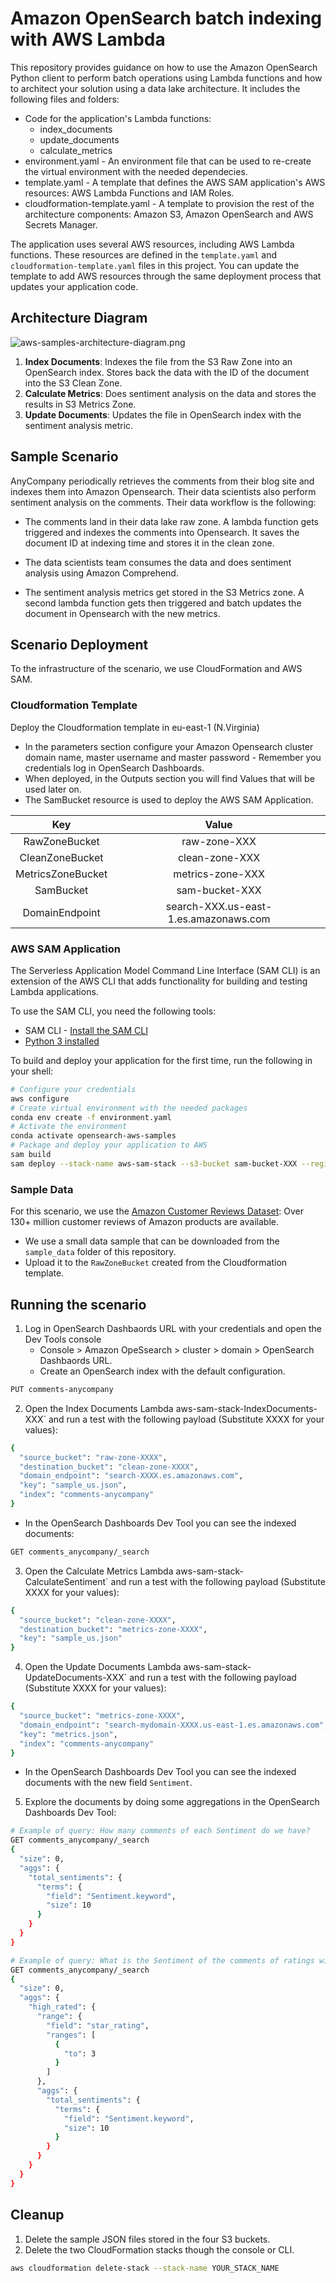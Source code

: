# Amazon OpenSearch batch indexing with AWS Lambda
This repository provides guidance on how to use the Amazon OpenSearch Python client to perform batch operations using Lambda functions and how to architect your solution using a data lake architecture. It includes the following files and folders:

- Code for the application's Lambda functions:
    - index_documents
    - update_documents
    - calculate_metrics
- environment.yaml - An environment file that can be used to re-create the virtual environment with the needed dependecies.
- template.yaml - A template that defines the AWS SAM application's AWS resources: AWS Lambda Functions and IAM Roles.
- cloudformation-template.yaml - A template to provision the rest of the architecture components: Amazon S3, Amazon OpenSearch and AWS Secrets Manager.

The application uses several AWS resources, including AWS Lambda functions. These resources are defined in the `template.yaml` and  `cloudformation-template.yaml` files in this project. You can update the template to add AWS resources through the same deployment process that updates your application code.

## Architecture Diagram


![aws-samples-architecture-diagram.png](aws-samples-architecture-diagram.png)

1. **Index Documents**: Indexes the file from the S3 Raw Zone into an OpenSearch index. Stores back the data with the ID of the document into the S3 Clean Zone.
2. **Calculate Metrics**: Does sentiment analysis on the data and stores the results in S3 Metrics Zone.
3. **Update Documents**: Updates the file in OpenSearch index with the sentiment analysis metric.


## Sample Scenario
AnyCompany periodically retrieves the comments from their blog site and indexes them into Amazon Opensearch. Their data scientists also perform sentiment analysis on the comments. Their data workflow is the following:

- The comments land in their data lake raw zone. A lambda function gets triggered and indexes the comments into Opensearch. It saves the document ID at indexing time and stores it in the clean zone.

- The data scientists team consumes the data and does sentiment analysis using Amazon Comprehend.

- The sentiment analysis metrics get stored in the S3 Metrics zone. A second lambda function gets then triggered and batch updates the document in Opensearch with the new metrics.


## Scenario Deployment

To the infrastructure of the scenario, we use CloudFormation and AWS SAM.

### Cloudformation Template

Deploy the Cloudformation template in eu-east-1 (N.Virginia)
- In the parameters section configure your Amazon Opensearch cluster domain name, master username and master password - Remember you credentials log in OpenSearch Dashboards.
- When deployed, in the Outputs section you will find Values that will be used later on.
- The SamBucket resource is used to deploy the AWS SAM Application.

Key  | Value
:-------------: | :-------------:
RawZoneBucket  | raw-zone-XXX
CleanZoneBucket  | clean-zone-XXX
MetricsZoneBucket  | metrics-zone-XXX
SamBucket        | sam-bucket-XXX 
DomainEndpoint  | search-XXX.us-east-1.es.amazonaws.com

### AWS SAM Application

The Serverless Application Model Command Line Interface (SAM CLI) is an extension of the AWS CLI that adds functionality for building and testing Lambda applications. 

To use the SAM CLI, you need the following tools:

* SAM CLI - [Install the SAM CLI](https://docs.aws.amazon.com/serverless-application-model/latest/developerguide/serverless-sam-cli-install.html)
* [Python 3 installed](https://www.python.org/downloads/)

To build and deploy your application for the first time, run the following in your shell:

```bash
# Configure your credentials
aws configure
# Create virtual environment with the needed packages
conda env create -f environment.yaml
# Activate the environment
conda activate opensearch-aws-samples
# Package and deploy your application to AWS
sam build
sam deploy --stack-name aws-sam-stack --s3-bucket sam-bucket-XXX --region us-east-1 --capabilities CAPABILITY_IAM
```

### Sample Data

For this scenario, we use the [Amazon Customer Reviews Dataset](https://s3.amazonaws.com/amazon-reviews-pds/readme.html): Over 130+ million customer reviews of Amazon products are available.

- We use a small data sample that can be downloaded from the `sample_data` folder of this repository.
- Upload it to the `RawZoneBucket` created from the Cloudformation template.

## Running the scenario

1. Log in OpenSearch Dashbaords URL with your credentials and open the Dev Tools console 
    - Console > Amazon OpeSsearch > cluster > domain > OpenSearch Dashbaords URL.
    - Create an OpenSearch index with the default configuration.
```bash
PUT comments-anycompany
```
2. Open the Index Documents Lambda aws-sam-stack-IndexDocuments-XXX` and run a test with the following payload (Substitute XXXX for your values):
```bash
{
  "source_bucket": "raw-zone-XXXX",
  "destination_bucket": "clean-zone-XXXX",
  "domain_endpoint": "search-XXXX.es.amazonaws.com",
  "key": "sample_us.json",
  "index": "comments-anycompany"
}
```

  -  In the OpenSearch Dashboards Dev Tool you can see the indexed documents:
```bash
GET comments_anycompany/_search
```

3. Open the Calculate Metrics Lambda aws-sam-stack-CalculateSentiment` and run a test with the following payload (Substitute XXXX for your values):
```bash
{
  "source_bucket": "clean-zone-XXXX",
  "destination_bucket": "metrics-zone-XXXX",
  "key": "sample_us.json"
}
```
4. Open the Update Documents Lambda aws-sam-stack-UpdateDocuments-XXX` and run a test with the following payload (Substitute XXXX for your values):
```bash
{
  "source_bucket": "metrics-zone-XXXX",
  "domain_endpoint": "search-mydomain-XXXX.us-east-1.es.amazonaws.com",
  "key": "metrics.json",
  "index": "comments-anycompany"
}
```
  -  In the OpenSearch Dashboards Dev Tool you can see the indexed documents with the new field `Sentiment`.
5. Explore the documents by doing some aggregations in the OpenSearch Dashboards Dev Tool:
```bash
# Example of query: How many comments of each Sentiment do we have?
GET comments_anycompany/_search
{
  "size": 0,
  "aggs": {
    "total_sentiments": {
      "terms": {
        "field": "Sentiment.keyword",
        "size": 10
      }
    }
  }
}
```

```bash
# Example of query: What is the Sentiment of the comments of ratings with less than 3 stars rating?
GET comments_anycompany/_search
{
  "size": 0,
  "aggs": {
    "high_rated": {
      "range": {
        "field": "star_rating",
        "ranges": [
          {
            "to": 3
          }
        ]
      },
      "aggs": {
        "total_sentiments": {
          "terms": {
            "field": "Sentiment.keyword",
            "size": 10
          }
        }
      }
    }
  }
}
```

## Cleanup

1. Delete the sample JSON files stored in the four S3 buckets.
2. Delete the two CloudFormation stacks though the console or CLI.
```bash
aws cloudformation delete-stack --stack-name YOUR_STACK_NAME
```
